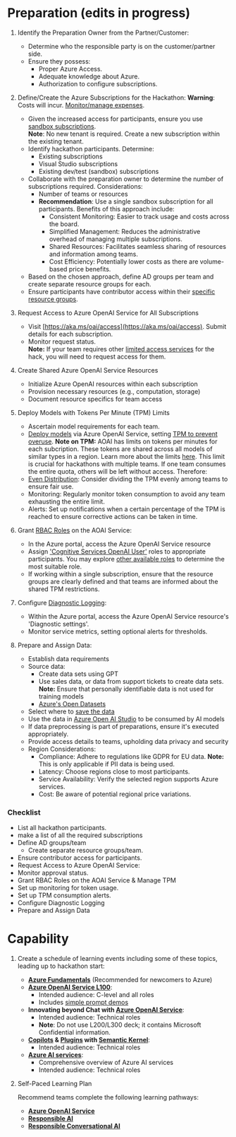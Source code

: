 # Preparation (edits in progress)

1. Identify the Preparation Owner from the Partner/Customer:
    - Determine who the responsible party is on the customer/partner side.
    - Ensure they possess:
      - Proper Azure Access.
      - Adequate knowledge about Azure.
      - Authorization to configure subscriptions.
    
1. Define/Create the Azure Subscriptions for the Hackathon:
**Warning**: Costs will incur. [Monitor/manage expenses](https://learn.microsoft.com/en-us/azure/cost-management-billing/cost-management-billing-overview).
    - Given the increased access for participants, ensure you use [sandbox subscriptions](https://learn.microsoft.com/en-us/azure/architecture/guide/azure-sandbox/azure-sandbox).  
    **Note**: No new tenant is required. Create a new subscription within the existing tenant.  
    - Identify hackathon participants. Determine:
        - Existing subscriptions
        - Visual Studio subscriptions
        - Existing dev/test (sandbox) subscriptions
    - Collaborate with the preparation owner to determine the number of subscriptions required. Considerations:
        - Number of teams or resources 
        - **Recommendation**: Use a single sandbox subscription for all participants. Benefits of this approach include:
            - Consistent Monitoring: Easier to track usage and costs across the board.
            - Simplified Management: Reduces the administrative overhead of managing multiple subscriptions.
            - Shared Resources: Facilitates seamless sharing of resources and information among teams.
            - Cost Efficiency: Potentially lower costs as there are volume-based price benefits.
    - Based on the chosen approach, define AD groups per team and create separate resource groups for each.
    - Ensure participants have contributor access within their [specific resource groups](https://learn.microsoft.com/en-us/azure/role-based-access-control/quickstart-assign-role-user-portal).
1. Request Access to Azure OpenAI Service for All Subscriptions    
    - Visit [https://aka.ms/oai/access](https://aka.ms/oai/access). Submit details for each subscription.
    - Monitor request status.   
    **Note:** If your team requires other [limited access services](https://learn.microsoft.com/en-us/azure/ai-services/cognitive-services-limited-access) for the hack, you will need to request access for them.
1. Create Shared Azure OpenAI Service Resources
    - Initialize Azure OpenAI resources within each subscription
    - Provision necessary resources (e.g., computation, storage)
    - Document resource specifics for team access

1. Deploy Models with Tokens Per Minute (TPM) Limits
    - Ascertain model requirements for each team.
    - [Deploy models](https://learn.microsoft.com/en-us/azure/ai-services/openai/how-to/create-resource?pivots=web-portal) via Azure OpenAI Service, setting [TPM to prevent overuse](https://learn.microsoft.com/en-us/azure/ai-services/openai/how-to/quota?tabs=rest#assign-quota).
    **Note on TPM:** AOAI has limits on tokens per minutes for each subcription. These tokens are shared across all models of similar types in a region. Learn more about the limits [here](https://learn.microsoft.com/en-us/azure/ai-services/openai/quotas-limits). This limit is crucial for hackathons with multiple teams. If one team consumes the entire quota, others will be left without access. Therefore:
    - [Even Distribution](https://learn.microsoft.com/en-us/azure/ai-services/openai/how-to/quota?tabs=rest#assign-quota): Consider dividing the TPM evenly among teams to ensure fair use.
    - Monitoring: Regularly monitor token consumption to avoid any team exhausting the entire limit.
    - Alerts: Set up notifications when a certain percentage of the TPM is reached to ensure corrective actions can be taken in time.  

1. Grant [RBAC Roles](https://learn.microsoft.com/en-us/azure/ai-services/openai/how-to/role-based-access-control) on the AOAI Service:
    - In the Azure portal, access the Azure OpenAI Service resource
    - Assign ['Cognitive Services OpenAI User'](https://learn.microsoft.com/en-us/azure/role-based-access-control/quickstart-assign-role-user-portal) roles to appropriate participants. You may explore [other available roles](https://learn.microsoft.com/en-us/azure/ai-services/openai/how-to/role-based-access-control#azure-openai-roles) to determine the most suitable role. 
    - If working within a single subscription, ensure that the resource groups are clearly defined and that teams are informed about the shared TPM restrictions.

1. Configure [Diagnostic Logging](https://learn.microsoft.com/en-us/azure/dev-box/how-to-configure-dev-box-azure-diagnostic-logs):
    - Within the Azure portal, access the Azure OpenAI Service resource's 'Diagnostic settings'.
    - Monitor service metrics, setting optional alerts for thresholds.
    
1. Prepare and Assign Data:
    - Establish data requirements
    - Source data:
      - Create data sets using GPT
      - Use sales data, or data from support tickets to create data sets. **Note:** Ensure that personally identifiable data is not used for training models
      - [Azure's Open Datasets](https://learn.microsoft.com/en-us/azure/open-datasets/dataset-catalog)
    - Select where to [save the data](https://learn.microsoft.com/en-us/azure/machine-learning/how-to-datastore?view=azureml-api-2&tabs=sdk-identity-based-access%2Csdk-adls-identity-access%2Csdk-azfiles-accountkey%2Csdk-adlsgen1-identity-access)
    - Use the data in [Azure Open AI Studio](https://learn.microsoft.com/en-us/azure/ai-services/openai/use-your-data-quickstart?tabs=command-line&pivots=programming-language-studio#add-your-data-using-azure-openai-studio) to be consumed by AI models
    - If data preprocessing is part of preparations, ensure it's executed appropriately.
    - Provide access details to teams, upholding data privacy and security
    - Region Considerations:
        - Compliance: Adhere to regulations like GDPR for EU data. **Note:** This is only applicable if PII data is being used.
        - Latency: Choose regions close to most participants.
        - Service Availability: Verify the selected region supports Azure services.
        - Cost: Be aware of potential regional price variations.


### Checklist

- List all hackathon participants.
- make a list of all the required subscriptions
- Define AD groups/team
    - Create separate resource groups/team.
- Ensure contributor access for participants.
- Request Access to Azure OpenAI Service:
- Monitor approval status.
- Grant RBAC Roles on the AOAI Service & Manage TPM
- Set up monitoring for token usage.
 - Set up TPM consumption alerts.
 - Configure Diagnostic Logging
- Prepare and Assign Data

# Capability

1. Create a schedule of learning events including some of these topics, leading up to hackathon start:​


    - **[Azure Fundamentals](https://github.com/PlagueHO/AzureOpenAIDemo/blob/main/prompt-examples/README.md)** (Recommended for newcomers to Azure)
    - **[Azure OpenAI Service L100](https://github.com/PlagueHO/AzureOpenAIDemo/blob/main/prompt-examples/README.md)**:
      - Intended audience: C-level and all roles
      - Includes [simple prompt demos](https://github.com/PlagueHO/AzureOpenAIDemo/blob/main/prompt-examples/README.md)
    - **Innovating beyond Chat with [Azure OpenAI Service](https://github.com/PlagueHO/AzureOpenAIDemo/blob/main/prompt-examples/README.md)**:
      - Intended audience: Technical roles
      - **Note**: Do not use L200/L300 deck; it contains Microsoft Confidential information.
    - **[Copilots](https://github.com/PlagueHO/AzureOpenAIDemo/blob/main/prompt-examples/README.md) & [Plugins](https://github.com/PlagueHO/AzureOpenAIDemo/blob/main/prompt-examples/README.md) with [Semantic Kernel](https://github.com/PlagueHO/AzureOpenAIDemo/blob/main/prompt-examples/README.md)**:
      - Intended audience: Technical roles
    - **[Azure AI services](https://github.com/PlagueHO/AzureOpenAIDemo/blob/main/prompt-examples/README.md)**:
      - Comprehensive overview of Azure AI services
      - Intended audience: Technical roles
1. Self-Paced Learning Plan

    Recommend teams complete the following learning pathways:
    
    - **[Azure OpenAI Service](https://github.com/PlagueHO/AzureOpenAIDemo/blob/main/prompt-examples/README.md)**
    - **[Responsible AI](https://github.com/PlagueHO/AzureOpenAIDemo/blob/main/prompt-examples/README.md)**
    - **[Responsible Conversational AI](https://github.com/PlagueHO/AzureOpenAIDemo/blob/main/prompt-examples/README.md)**
    
